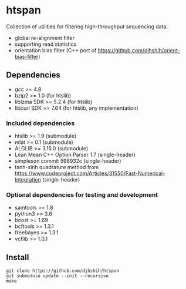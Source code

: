 # htspan

Collection of utilities for filtering high-throughput sequencing data:

* global re-alignment filter
* supporting read statistics
* orientation bias filter (C++ port of https://github.com/djhshih/orient-bias-filter)

## Dependencies

* gcc >= 4.8
* bzip2 >= 1.0 (for htslib)
* liblzma SDK >= 5.2.4 (for htslib)
* libcurl SDK >= 7.64 (for htslib, any implementation)

### Included dependencies

* htslib >= 1.9 (submodule)
* mlat >= 0.1 (submodule)
* ALGLIB >= 3.15.0 (submodule)
* Lean Mean C++ Option Parser 1.7 (single-header)
* simpleson commit 598932c (single-header)
* tanh-sinh quadrature method from https://www.codeproject.com/Articles/31550/Fast-Numerical-Integration (single-header)

### Optional dependencies for testing and development

* samtools >= 1.8
* python3 >= 3.6
* boost >= 1.69
* bcftools >= 1.3.1
* freebayes >= 1.3.1
* vcflib >= 1.0.1

## Install

```{bash}
git clone https://github.com/djhshih/htspan
git submodule update --init --recursive
make
```

